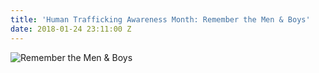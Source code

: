 ```yaml
---
title: 'Human Trafficking Awareness Month: Remember the Men & Boys'
date: 2018-01-24 23:11:00 Z
---
```


![Remember the Men & Boys](/uploads/REST_Human-Trafficking-Month_men-blog.jpg)